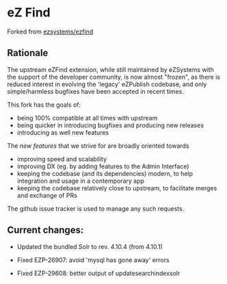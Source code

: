 eZ Find
=======

Forked from [ezsystems/ezfind](https://github.com/ezsystems/ezfind)

## Rationale

The upstream eZFind extension, while still maintained by eZSystems with the support of the developer community, is now
almost "frozen", as there is reduced interest in evolving the 'legacy' eZPublish codebase, and only simple/harmless
bugfixes have been accepted in recent times.

This fork has the goals of:
- being 100% compatible at all times with upstream
- being quicker in introducing bugfixes and producing new releases
- introducing as well new features

The _new features_ that we strive for are broadly oriented towards
- improving speed and scalability
- improving DX (eg. by adding features to the Admin Interface)
- keeping the codebase (and its dependencies) modern, to help integration and usage in a contemporary app
- keeping the codebase relatively close to upstream, to facilitate merges and exchange of PRs

The github issue tracker is used to manage any such requests.

## Current changes:

* Updated the bundled Solr to rev. 4.10.4 (from 4.10.1)

* Fixed EZP-26907: avoid 'mysql has gone away' errors

* Fixed EZP-29608: better output of updatesearchindexsolr

